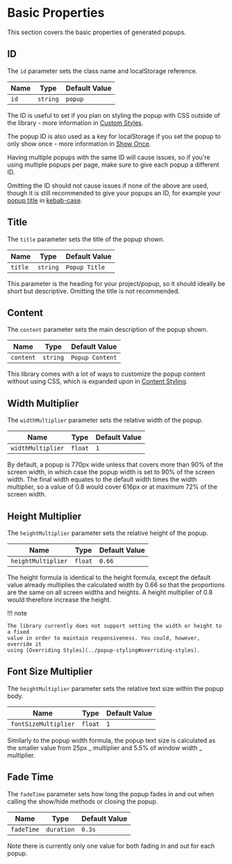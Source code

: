 # Basic Properties

This section covers the basic properties of generated popups.

## ID

The `id` parameter sets the class name and localStorage
reference.

| Name | Type     | Default Value |
| ---- | -------- | ------------- |
| `id` | `string` | `popup`       |

The ID is useful to set if you plan on styling the popup with CSS
outside of the library - more information in [Custom Styles](../popup-styling#custom-styles).

The popup ID is also used as a key for localStorage if you set the
popup to only show once - more information in [Show Once](../popup-settings#show-once).

Having multiple popups with the same ID will cause issues, so if
you're using multiple popups per page, make sure to give each
popup a different ID.

Omitting the ID should not cause issues if none of the above are
used, though it is still recommended to give your popups an ID,
for example your [popup title](../basic-properties#title) in [kebab-case](https://en.wikipedia.org/wiki/Letter_case#Kebab_case).

## Title

The `title` parameter sets the title of the popup shown.

| Name    | Type     | Default Value |
| ------- | -------- | ------------- |
| `title` | `string` | `Popup Title` |

This parameter is the heading for your project/popup, so it should
ideally be short but descriptive. Omitting the title is not
recommended.

## Content

The `content` parameter sets the main description of the popup shown.

| Name      | Type     | Default Value   |
| --------- | -------- | --------------- |
| `content` | `string` | `Popup Content` |

This library comes with a lot of ways to customize the popup content
without using CSS, which is expanded upon in [Content Styling](../content-styling).

## Width Multiplier

The `widthMultiplier` parameter sets the relative width of the popup.

| Name              | Type    | Default Value |
| ----------------- | ------- | ------------- |
| `widthMultiplier` | `float` | `1`           |

By default, a popup is 770px wide unless that covers more than 90% of the screen width,
in which case the popup width is set to 90% of the screen width. The final width
equates to the default width times the width multiplier, so a value of 0.8 would
cover 616px or at maximum 72% of the screen width.

## Height Multiplier

The `heightMultiplier` parameter sets the relative height of the popup.

| Name               | Type    | Default Value |
| ------------------ | ------- | ------------- |
| `heightMultiplier` | `float` | `0.66`        |

The height formula is identical to the height formula, except the default value
already multiplies the calculated width by 0.66 so that the proportions are the
same on all screen widths and heights. A height multiplier of 0.8 would therefore
increase the height.

!!! note

    The library currently does not support setting the width or height to a fixed
    value in order to maintain responsiveness. You could, however, override it
    using [Overriding Styles](../popup-styling#overriding-styles).

## Font Size Multiplier

The `heightMultiplier` parameter sets the relative text size within the popup body.

| Name                 | Type    | Default Value |
| -------------------- | ------- | ------------- |
| `fontSizeMultiplier` | `float` | `1`           |

Similarly to the popup width formula, the popup text size is calculated as the
smaller value from 25px _ multiplier and 5.5% of window width _ multiplier.

## Fade Time

The `fadeTime` parameter sets how long the popup fades in and out
when calling the show/hide methods or closing the popup.

| Name       | Type       | Default Value |
| ---------- | ---------- | ------------- |
| `fadeTime` | `duration` | `0.3s`        |

Note there is currently only one value for both fading in and
out for each popup.
